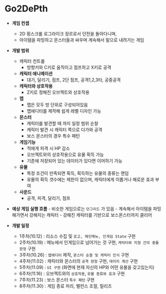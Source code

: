 # Go2DePth
- **게임 컨셉**
	- 2D 횡스크롤 로그라이크 장르로서 던전을 돌아다니며,
	- 아이템을 파밍하고 몬스터들과 싸우며 계속해서 밑으로 내려가는 게임

- **개발 범위**
	- 캐릭터 컨트롤
		- 방향키와 C키로 움직이고 점프하고 X키로 공격
	- **캐릭터 애니메이션**
		- 대기, 달리기, 점프, 2단 점프, 공격1,2,3타, 공중공격
	- **캐릭터와 상호작용**
		- Z키로 정해진 오브젝트와 상호작용
	- **맵**
		- 맵은 모두 방 단위로 구성되어있음
		- 맵에디터를 제작해 쉽게 레벨 디자인 가능
	- **몬스터**
		- 캐릭터를 발견할 때 까지 일정 범위 순찰
		- 캐릭터 발견 시 캐릭터 쪽으로 다가와 공격
		- 보스 몬스터의 경우 특수 패턴
	- **게임기능**
		- 적에게 피격 시 HP 감소
		- 오브젝트와의 상호작용으로 유물 획득 가능
		- 기존에 저장되어 있는 데이터가 있다면 이어하기 가능
	- **유물**
		- 특정 조건이 만족되면 획득, 획득하는 유물의 종류는 랜덤
		- 유물의 획득 갯수에는 제한이 없으며, 캐릭터에게 이롭거나 해로운 효과 부여
	- **사운드**
		- 공격, 피격, 달리기, 점프

- **예상 게임 실행 흐름**
		- 비슷한 게임으로는 `던그리드` 가 있음
		- 계속해서 아이템을 파밍해가면서 강해지는 캐릭터
		- 강해진 캐릭터를 기반으로 보스몬스터까지 클리어

- **개발 일정**
	- 1주차(10.12) : 리소스 수집 및 `로고, 메인메뉴, 인게임 State` 구현
	- 2주차(10.19) : 메뉴에서 인게임으로 넘어가는 것 구현, `캐릭터와 지형 간의 충돌판정` 구현
	- 3주차(10.26) : `맵에디터` 제작, `몬스터 순찰 및 캐릭터 인식` 구현
	- 4주차(11.02) : 캐릭터와 몬스터의 `공격 판정` 구현, `데미지 계산` 구현
	- 5주차(11.09) : `UI 구현` (화면에 현재 자신의 HP와 어떤 유물을 갖고있는지)
	- 6주차(11.16) : 오브젝트와의 `상호작용`, `유물 종류와 효과` 구현
	- 7주차(11.23) : 보스 몬스터 `특수 패턴` 구현
	- 8주차(11.30) : 게임 종료 처리, 밸런스 조절, 릴리즈
